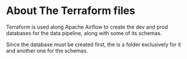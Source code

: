 # About The Terraform files

Terraform is used along Apache Airflow to create the dev and prod databases for the data pipeline, along with some of its schemas.

Since the database must be created first, the is a folder exclusively for it and another one for the schemas.
